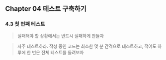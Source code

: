 ## Chapter 04 테스트 구축하기

### 4.3 첫 번째 테스트
> 실패해야 할 상황에서는 반드시 실패하게 만들자

> 자주 테스트하라. 작성 중인 코드는 최소한 몇 분 간격으로 테스트하고, 적어도 하루에 한 번은 전체 테스트를 돌려보자